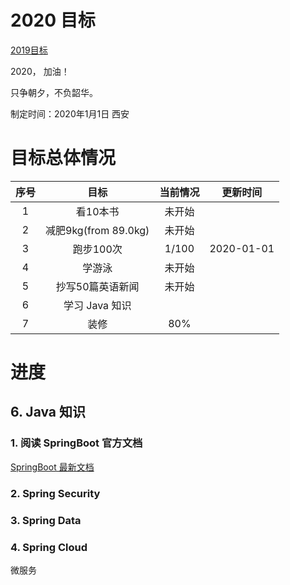 # 2020 目标

[2019目标](./README2019.md)

2020， 加油！

只争朝夕，不负韶华。

制定时间：2020年1月1日 西安



# 目标总体情况

| 序号 |         目标         | 当前情况 |  更新时间  |
| :--: | :------------------: | :------: | :--------: |
|  1   |       看10本书       |  未开始  |            |
|  2   | 减肥9kg(from 89.0kg) |  未开始  |            |
|  3   |      跑步100次       |  1/100   | 2020-01-01 |
|  4   |        学游泳        |  未开始  |            |
|  5   |   抄写50篇英语新闻   |  未开始  |            |
|  6   |    学习 Java 知识    |          |            |
|  7   |         装修         |   80%    |            |



# 进度

## 6. Java 知识

### 1. 阅读 SpringBoot 官方文档

[SpringBoot 最新文档](https://docs.spring.io/spring-boot/docs/current/reference/)



### 2. Spring Security



### 3. Spring Data



### 4. Spring Cloud

微服务